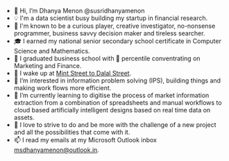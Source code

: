 - 👋 Hi, I’m Dhanya Menon @susridhanyamenon
- 💡 I'm a data scientist busy building my startup in financial research.
- 🌟 I'm known to be a curious player, creative investigator, no-nonsense programmer, business savvy decision maker and tireless searcher.
- 🎓 I earned my national senior secondary school certificate in Computer Science and Mathematics.
- 🏅 I graduated business school with 💯 percentile conventrating on Marketing and Finance.
- 💊 I wake up at [Mint Street to Dalal Street](https://github.com/Mint-Street-to-Dalal-Street).
- 👀 I’m interested in information problem solving (IPS), building things and making work flows more efficient.
- 🌱 I’m currently learning to digitise the process of market information extraction from a combination of spreadsheets and manual workflows to cloud based artificially intelligent designs based on real time data on assets.
- 💞️ I love to strive to do and be more with the challenge of a new project and all the possibilities that come with it.
- 📫 I read my emails at my Microsoft Outlook inbox msdhanyamenon@outlook.in.







